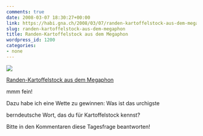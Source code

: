 ```yaml
---
comments: true
date: 2008-03-07 18:30:27+00:00
link: https://habi.gna.ch/2008/03/07/randen-kartoffelstock-aus-dem-megaphon/
slug: randen-kartoffelstock-aus-dem-megaphon
title: Randen-Kartoffelstock aus dem Megaphon
wordpress_id: 1200
categories:
- none
---
```



 [![](https://static.flickr.com/3090/2317171256_72e3389a5a_m.jpg)](https://www.flickr.com/photos/habi/2317171256/)
   

 
  [Randen-Kartoffelstock aus dem Megaphon](https://www.flickr.com/photos/habi/2317171256/)
    

 



mmm fein!  

Dazu habe ich eine Wette zu gewinnen: Was ist das urchigste  

berndeutsche Wort, das du für Kartoffelstock kennst?  

Bitte in den Kommentaren diese Tagesfrage beantworten!
  

